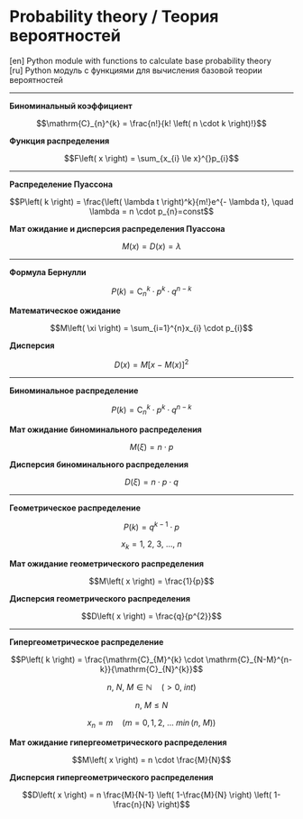 # Probability theory / Теория вероятностей
[en] Python module with functions to calculate base probability theory \
[ru] Python модуль с функциями для вычисления базовой теории вероятностей 

---

**Биноминальный коэффициент**
```math
\mathrm{C}_{n}^{k} = \frac{n!}{k! \left( n \cdot k \right)!}
```

**Функция распределения**
```math
F\left( x \right) = \sum_{x_{i} \le x}^{}p_{i}
```

---

**Распределение Пуассона**
```math
P\left( k \right) = \frac{\left( \lambda t \right)^k}{m!}e^{- \lambda t}, \quad \lambda = n \cdot p_{n}=const
```

**Мат ожидание и дисперсия распределения Пуассона**
```math
M\left( x \right) = D\left( x \right) = \lambda
```

---

**Формула Бернулли**
```math
P\left( k \right) = \mathrm{C}_{n}^{k} \cdot p^{k} \cdot q^{n-k}
```

**Математическое ожидание**
```math
M\left( \xi \right) = \sum_{i=1}^{n}x_{i} \cdot p_{i}
```

**Дисперсия**
```math
D\left( x \right) = M\left[ x \ - \ M\left( x \right) \right]^{2}
```

---

**Биноминальное распределение**
```math
P\left( k \right) = \mathrm{C}_{n}^{k} \cdot p^{k} \cdot q^{n-k}
```

**Мат ожидание биноминального распределения**
```math
M\left( \xi \right) = n \cdot p
```

**Дисперсия биноминального распределения**
```math
D\left( \xi \right) = n \cdot p \cdot q
```

---

**Геометрическое распределение**
```math
P\left( k \right) = q^{k-1} \cdot p
```

```math
x_{k} = 1, \ 2, \ 3, \ ..., \ n
```

**Мат ожидание геометрического распределения**
```math
M\left( x \right) = \frac{1}{p}
```

**Дисперсия геометрического распределения**
```math
D\left( x \right) = \frac{q}{p^{2}}
```

---

**Гипергеометрическое распределение**
```math
P\left( k \right) = \frac{\mathrm{C}_{M}^{k} \cdot \mathrm{C}_{N-M}^{n-k}}{\mathrm{C}_{N}^{k}}
```

```math
n,\ N, \ M \in \mathbb{N} \quad \left( \gt 0, \ int \right)
```

```math
n, \ M \le N
```

```math
x_{n} = m \quad \left( m=0, 1, 2, \ ... \ min\, \left( n, \ M \right) \right)
```

**Мат ожидание гипергеометрического распределения**
```math
M\left( x \right) = n \cdot \frac{M}{N}
```

**Дисперсия гипергеометрического распределения**
```math
D\left( x \right) = n \frac{M}{N-1} \left( 1-\frac{M}{N} \right) \left( 1-\frac{n}{N} \right)
```
